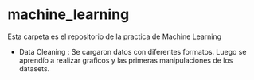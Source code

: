 # machine_learning
Esta carpeta es el repositorio de la practica de Machine Learning
- Data Cleaning : Se cargaron datos con diferentes formatos. Luego se aprendío a realizar graficos y las primeras manipulaciones de los datasets.

